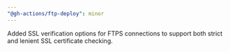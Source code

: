 ```yaml
---
"@gh-actions/ftp-deploy": minor
---
```


Added SSL verification options for FTPS connections to support both strict and lenient SSL certificate checking.